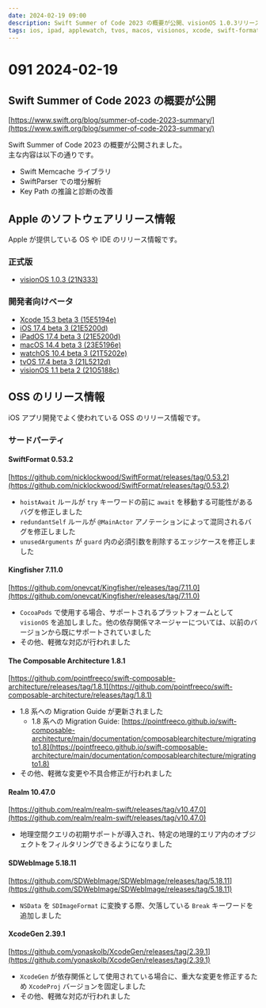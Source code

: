 ```yaml
---
date: 2024-02-19 09:00
description: Swift Summer of Code 2023 の概要が公開、visionOS 1.0.3リリースほか
tags: ios, ipad, applewatch, tvos, macos, visionos, xcode, swift-format, kingfisher, swift-composable-architecture, realm-swift, sdwebimage, xcodegen
---
```

# 091 2024-02-19

## Swift Summer of Code 2023 の概要が公開

[https://www.swift.org/blog/summer-of-code-2023-summary/](https://www.swift.org/blog/summer-of-code-2023-summary/)

Swift Summer of Code 2023 の概要が公開されました。  
主な内容は以下の通りです。

- Swift Memcache ライブラリ
- SwiftParser での増分解析
- Key Path の推論と診断の改善

## Apple のソフトウェアリリース情報

Apple が提供している OS や IDE のリリース情報です。

### 正式版

- [visionOS 1.0.3 (21N333)](https://developer.apple.com/news/releases/?id=02122024a)

### 開発者向けベータ

- [Xcode 15.3 beta 3 (15E5194e)](https://developer.apple.com/news/releases/?id=02132024g)
- [iOS 17.4 beta 3 (21E5200d)](https://developer.apple.com/news/releases/?id=02132024f)
- [iPadOS 17.4 beta 3 (21E5200d)](https://developer.apple.com/news/releases/?id=02132024e)
- [macOS 14.4 beta 3 (23E5196e)](https://developer.apple.com/news/releases/?id=02132024d)
- [watchOS 10.4 beta 3 (21T5202e)](https://developer.apple.com/news/releases/?id=02132024a)
- [tvOS 17.4 beta 3 (21L5212d)](https://developer.apple.com/news/releases/?id=02132024c)
- [visionOS 1.1 beta 2 (21O5188c)](https://developer.apple.com/news/releases/?id=02132024b)

## OSS のリリース情報

iOS アプリ開発でよく使われている OSS のリリース情報です。

### サードパーティ

#### SwiftFormat 0.53.2

[https://github.com/nicklockwood/SwiftFormat/releases/tag/0.53.2](https://github.com/nicklockwood/SwiftFormat/releases/tag/0.53.2)

- `hoistAwait` ルールが `try` キーワードの前に `await` を移動する可能性があるバグを修正しました
- `redundantSelf` ルールが `@MainActor` アノテーションによって混同されるバグを修正しました
- `unusedArguments` が `guard` 内の必須引数を削除するエッジケースを修正しました

#### Kingfisher 7.11.0

[https://github.com/onevcat/Kingfisher/releases/tag/7.11.0](https://github.com/onevcat/Kingfisher/releases/tag/7.11.0)

- `CocoaPods` で使用する場合、サポートされるプラットフォームとして `visionOS` を追加しました。他の依存関係マネージャーについては、以前のバージョンから既にサポートされていました
- その他、軽微な対応が行われました

#### The Composable Architecture 1.8.1

[https://github.com/pointfreeco/swift-composable-architecture/releases/tag/1.8.1](https://github.com/pointfreeco/swift-composable-architecture/releases/tag/1.8.1)

- 1.8 系への Migration Guide が更新されました
  - 1.8 系への Migration Guide: [https://pointfreeco.github.io/swift-composable-architecture/main/documentation/composablearchitecture/migratingto1.8](https://pointfreeco.github.io/swift-composable-architecture/main/documentation/composablearchitecture/migratingto1.8)
- その他、軽微な変更や不具合修正が行われました

#### Realm 10.47.0

[https://github.com/realm/realm-swift/releases/tag/v10.47.0](https://github.com/realm/realm-swift/releases/tag/v10.47.0)

- 地理空間クエリの初期サポートが導入され、特定の地理的エリア内のオブジェクトをフィルタリングできるようになりました

#### SDWebImage 5.18.11

[https://github.com/SDWebImage/SDWebImage/releases/tag/5.18.11](https://github.com/SDWebImage/SDWebImage/releases/tag/5.18.11)

- `NSData` を `SDImageFormat` に変換する際、欠落している `Break` キーワードを追加しました

#### XcodeGen 2.39.1

[https://github.com/yonaskolb/XcodeGen/releases/tag/2.39.1](https://github.com/yonaskolb/XcodeGen/releases/tag/2.39.1)

- `XcodeGen` が依存関係として使用されている場合に、重大な変更を修正するため `XcodeProj` バージョンを固定しました
- その他、軽微な対応が行われました
